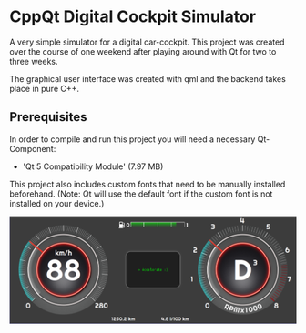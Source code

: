 # CppQt Digital Cockpit Simulator

A very simple simulator for a digital car-cockpit.
This project was created over the course of one weekend after playing around with Qt for two to three weeks.

The graphical user interface was created with qml and the backend takes place in pure C++.

## Prerequisites

In order to compile and run this project you will need a necessary Qt-Component:
- 'Qt 5 Compatibility Module' (7.97 MB)

This project also includes custom fonts that need to be manually installed beforehand.
(Note: Qt will use the default font if the custom font is not installed on your device.)

![DC1](img/digital_cockpit_01.PNG)


